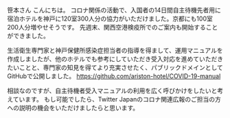 笹本さん
こんにちは。
コロナ関係の活動で、入国者の14日間自主待機先者用に宿泊ホテルを神戸に120室300人分の協力がいただけました。京都にも100室200人分増やせそうです。
先週末、関西空港検疫所でのご案内も開始することができました。

生活衛生専門家と神戸保健所感染症担当者の指導を得まして、運用マニュアルを作成しましたが、他のホテルでも参考にしていただき受入対応を進めていただきたいことと、専門家の知見を得てより充実させたく、パブリックドメインとしてGitHubで公開しました。
https://github.com/ariston-hotel/COVID-19-manual

相談なのですが、自主待機者受入マニュアルの利用を広く呼びかけをしたいと考えています。
もし可能でしたら、Twitter Japanのコロナ関連広報のご担当の方への説明の機会をいただけましたらと思います。






